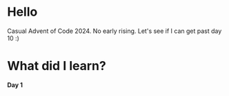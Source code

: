 # Hello

Casual Advent of Code 2024. No early rising. Let's see if I can get past day 10 :)

# What did I learn?

**Day 1**
